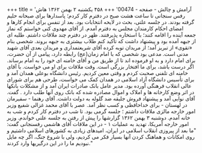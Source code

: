 +++
title = 'آرامش و چالش - صفحه - 00474'
+++
۴۵۸ یکشنبه ۲ بهمن ۱۳۶۲ هاش رفس سنجانی تا ساعت هشت صبح در دفترم کار کردم؛ پاسدارها برای صبحانه حلیم گرفته بودند. در جلسه علتی، بحث در لایحه انتخابات بود. بعد از تنفس برای انجام کارها و امضای احکام کارمندان مجلس به دفترم آمدم. از آقای مهدوی کنی خواستم که نماز جمعه آینده را اقامه کنند؛ با استخاره پذیرفتند. ظهر در دفترم چند ملاقات داشتم. طلبه ای از جبهه آمده بود و پیشنهاد داشت که تأکید کنم طلاب بیشتری به جبهه بروند. شخصی بنام «تقوی» از تبریز آمد؛ از مریدان توبه کرده آقای شریعتمداری و مریدان بعدی آقای شهید مدنی است. مدعی بود شخصی که با امام زمان(عج) رابطه دارد، پیامی از آن حضرت، برای امام دارد و به او فرموده اند تا از طریق من و آقای خامنه ای خود را به امام برساند. اگر درست باشد، برای ما افتخار بزرگی است. وقت ملاقات برای او می خواست. با آقای خامنه ای تلفنی صحبت کردم و وقتی معین کردیم. رئیس دانشگاه بوعلی همدان آمد و برای تأسیس دانشگاه آزاد اسلامی در همدان کمک می خواست، طرحی هم برای شورای عالی انقلاب فرهنگی آورده بود. مدیر عامل بانک صادرات ایران آمد و از مشکلات بانکها در اثر وضع کارخانه ها و املاک و اموال مصادره شده که بانک روی آنها طلب دارد . گفت. آقای نوایی آمد و پیشنهاد فروش جلیقه ضد گلوله به دولت داشت. آقای رهنما - سفیرمان در لهستان - برای خداحافظی و کسب نظر آمد. عصر با آقای محمد غزالی شفیع وزیر امور خارجه مالزی ملاقات داشتم ؛ جلسه گرمی بود. تا شب در دفترم کار کردم و شب به خانه آمدم. دوشنبه ۳ بهمن ۱۳۶۲ گزارشها را پیش از رفتن به جلسه علنی خواندم. وزیر امور خارجه آمریکا، تهدید به عملیات ۱ - در این ملاقات آقای هاشمی رفسنجانی گفت: "ما بعد از پیروزی انقلاب اسلامی در ایران، امیدهای زیادی به کشورهای اسلامی داشتیم و روی امکانات و هماهنگ کردن آنها بسیار فکر می کردیم، ولی با شروع جنگ، اگر چه مایل نبودیم ما را در این درگیریها وارد کردند."